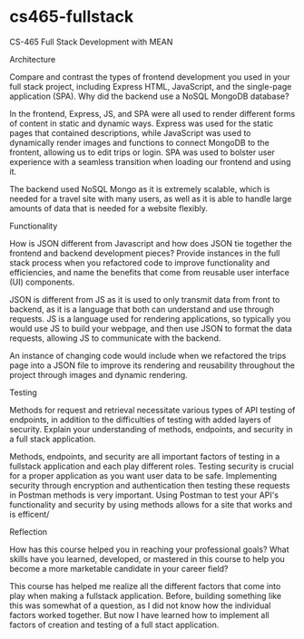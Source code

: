 # cs465-fullstack
CS-465 Full Stack Development with MEAN



Architecture

Compare and contrast the types of frontend development you used in your full stack project, including Express HTML, JavaScript, and the single-page application (SPA).
Why did the backend use a NoSQL MongoDB database?

In the frontend, Express, JS, and SPA were all used to render different forms of content in static and dynamic ways. Express was used for the static pages that contained descriptions, while JavaScript was used to dynamically render images and functions to connect MongoDB to the frontent, allowing us to edit trips or login. SPA was used to bolster user experience with a seamless transition when loading our frontend and using it.

The backend used NoSQL Mongo as it is extremely scalable, which is needed for a travel site with many users, as well as it is able to handle large amounts of data that is needed for a website flexibly.

Functionality

How is JSON different from Javascript and how does JSON tie together the frontend and backend development pieces?
Provide instances in the full stack process when you refactored code to improve functionality and efficiencies, and name the benefits that come from reusable user interface (UI) components.

JSON is different from JS as it is used to only transmit data from front to backend, as it is a language that both can understand and use through requests. JS is a language used for rendering applications, so typically you would use JS to build your webpage, and then use JSON to format the data requests, allowing JS to communicate with the backend.

An instance of changing code would include when we refactored the trips page into a JSON file to improve its rendering and reusability throughout the project through images and dynamic rendering.


Testing

Methods for request and retrieval necessitate various types of API testing of endpoints, in addition to the difficulties of testing with added layers of security. Explain your understanding of methods, endpoints, and security in a full stack application.

Methods, endpoints, and security are all important factors of testing in a fullstack application and each play different roles. Testing security is crucial for a proper application as you want user data to be safe. Implementing security through encryption and authentication then testing these requests in Postman methods is very important. Using Postman to test your API's functionality and security by using methods allows for a site that works and is efficent/


Reflection

How has this course helped you in reaching your professional goals? What skills have you learned, developed, or mastered in this course to help you become a more marketable candidate in your career field?

This course has helped me realize all the different factors that come into play when making a fullstack application. Before, building something like this was somewhat of a question, as I did not know how the individual factors worked together. But now I have learned how to implement all factors of creation and testing of a full stact application.
